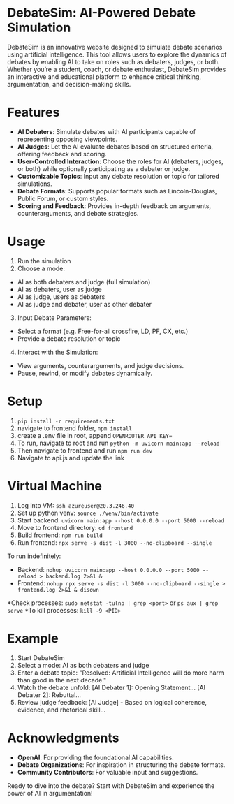 # DebateSim: AI-Powered Debate Simulation

DebateSim is an innovative website designed to simulate debate scenarios using artificial intelligence. This tool allows users to explore the dynamics of debates by enabling AI to take on roles such as debaters, judges, or both. Whether you’re a student, coach, or debate enthusiast, DebateSim provides an interactive and educational platform to enhance critical thinking, argumentation, and decision-making skills. 

# Features
- **AI Debaters**: Simulate debates with AI participants capable of representing opposing viewpoints.
- **AI Judges**: Let the AI evaluate debates based on structured criteria, offering feedback and scoring.
- **User-Controlled Interaction**: Choose the roles for AI (debaters, judges, or both) while optionally participating as a debater or judge.
- **Customizable Topics**: Input any debate resolution or topic for tailored simulations.
- **Debate Formats**: Supports popular formats such as Lincoln-Douglas, Public Forum, or custom styles.
- **Scoring and Feedback**: Provides in-depth feedback on arguments, counterarguments, and debate strategies. 

# Usage
1. Run the simulation
2. Choose a mode:
- AI as both debaters and judge (full simulation)
- AI as debaters, user as judge
- AI as judge, users as debaters
- AI as judge and debater, user as other debater
3. Input Debate Parameters:
- Select a format (e.g. Free-for-all crossfire, LD, PF, CX, etc.)
- Provide a debate resolution or topic
4.	Interact with the Simulation:
- View arguments, counterarguments, and judge decisions.
- Pause, rewind, or modify debates dynamically.

# Setup
1. `pip install -r requirements.txt`
2. navigate to frontend folder, `npm install`
3. create a .env file in root, append `OPENROUTER_API_KEY=`
4. To run, navigate to root and run `python -m uvicorn main:app --reload`
5. Then navigate to frontend and run `npm run dev`
6. Navigate to api.js and update the link

# Virtual Machine
1. Log into VM: `ssh azureuser@20.3.246.40`
2. Set up python venv: `source ./venv/bin/activate`
3. Start backend: `uvicorn main:app --host 0.0.0.0 --port 5000 --reload`
4. Move to frontend directory: `cd frontend`
5. Build frontend: `npm run build`
6. Run frontend: `npx serve -s dist -l 3000 --no-clipboard --single`

To run indefinitely: 
- Backend: `nohup uvicorn main:app --host 0.0.0.0 --port 5000 --reload > backend.log 2>&1 &`
- Frontend: `nohup npx serve -s dist -l 3000 --no-clipboard --single > frontend.log 2>&1 & disown`

*Check processes: `sudo netstat -tulnp | grep <port>` or `ps aux | grep serve`
*To kill processes: `kill -9 <PID>` 



# Example
1.	Start DebateSim
2.	Select a mode: AI as both debaters and judge
3.	Enter a debate topic: "Resolved: Artificial Intelligence will do more harm than good in the next decade."
4.	Watch the debate unfold:
[AI Debater 1]: Opening Statement...
[AI Debater 2]: Rebuttal...
5.	Review judge feedback: [AI Judge] - Based on logical coherence, evidence, and rhetorical skill...

# Acknowledgments
- **OpenAI**: For providing the foundational AI capabilities.
- **Debate Organizations**: For inspiration in structuring the debate formats.
- **Community Contributors**: For valuable input and suggestions.

Ready to dive into the debate? Start with DebateSim and experience the power of AI in argumentation!
